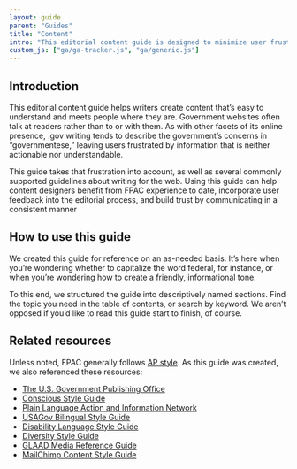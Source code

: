 ```yaml
---
layout: guide
parent: "Guides"
title: "Content"
intro: "This editorial content guide is designed to minimize user frustration by making language on FPAC digital properties more plainspoken and readable."
custom_js: ["ga/ga-tracker.js", "ga/generic.js"]
---
```


## Introduction

This editorial content guide helps writers create content that’s easy to understand and meets people where they are. Government websites often talk at readers rather than to or with them. As with other facets of its online presence, .gov writing tends to describe the government’s concerns in “governmentese,” leaving users frustrated by information that is neither actionable nor understandable.

This  guide takes that frustration into account, as well as several commonly supported guidelines about writing for the web. Using this guide can help content designers benefit from FPAC experience to date, incorporate user feedback into the editorial process, and build trust by communicating in a consistent manner

## How to use this guide

We created this guide for reference on an as-needed basis. It’s here when you’re wondering whether to capitalize the word federal, for instance, or when you’re wondering how to create a friendly, informational tone.

To this end, we structured the guide into descriptively named sections. Find the topic you need in the table of contents, or search by keyword. We aren’t opposed if you’d like to read this guide start to finish, of course.

## Related resources

Unless noted, FPAC generally follows [AP style](https://www.apstylebook.com/). As this guide was created, we also referenced these resources:

* [The U.S. Government Publishing Office](https://www.gpo.gov/)
* [Conscious Style Guide](http://consciousstyleguide.com/)
* [Plain Language Action and Information Network](http://www.plainlanguage.gov/)
* [USAGov Bilingual Style Guide](https://www.usa.gov/style-guide/table-of-contents)
* [Disability Language Style Guide](http://ncdj.org/style-guide/)
* [Diversity Style Guide](http://www.diversitystyleguide.com/)
* [GLAAD Media Reference Guide](http://www.glaad.org/reference)
* [MailChimp Content Style Guide](http://styleguide.mailchimp.com/)
